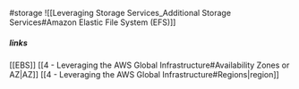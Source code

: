 #storage 
![[Leveraging Storage Services_Additional Storage Services#Amazon Elastic File System (EFS)]]
##### links
[[EBS]]
[[4 - Leveraging the AWS Global Infrastructure#Availability Zones or AZ|AZ]]
[[4 - Leveraging the AWS Global Infrastructure#Regions|region]]
